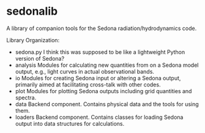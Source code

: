 # sedonalib
A library of companion tools for the Sedona radiation/hydrodynamics code.

Library Organization:
* sedona.py
  I think this was supposed to be like a lightweight Python version of
  Sedona?
* analysis
  Modules for calculating new quantities from on a Sedona
  model output, e.g., light curves in actual observational bands.
* io
  Modules for creating Sedona input or altering a Sedona output,
  primarily aimed at facilitating cross-talk with other codes.
* plot
  Modules for plotting Sedona outputs including grid quantities
  and spectra.
* data
  Backend component. Contains physical data and the tools for using them.
* loaders
  Backend component. Contains classes for loading Sedona output into
  data structures for calculations.
